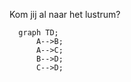 Kom jij al naar het lustrum?

```mermaid
  graph TD;
      A-->B;
      A-->C;
      B-->D;
      C-->D;
```
